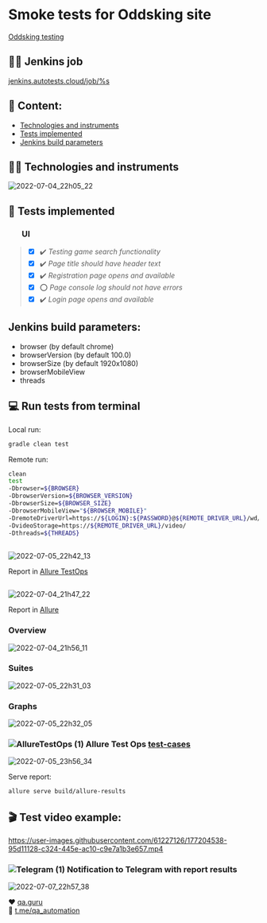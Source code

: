 # Smoke tests for Oddsking site
<a target="_blank" href="https://oddsking.com/">Oddsking testing</a>


## :mechanic: Jenkins job
<a target="_blank" href="https://jenkins.autotests.cloud/job/Oddsking%20Smoke%20Tests/">jenkins.autotests.cloud/job/%s</a>


## :blue_book: Content:

- [ Technologies and instruments](Technologies-and-instruments)
- [Tests implemented](Tests-implemented)
- [Jenkins build parameters](Jenkins-build-parameters)

                                                               
## :technologist: Technologies and instruments
![2022-07-04_22h05_22](https://user-images.githubusercontent.com/61227126/177201975-cc177a1e-8876-46c8-9113-a67d08583a55.png)

## :bookmark_tabs: Tests implemented

### &nbsp;&nbsp;&nbsp;&nbsp;&nbsp;&nbsp; UI

> - [x] :heavy_check_mark: *Testing game search functionality*
> - [x] :heavy_check_mark: *Page title should have header text*
> - [x] :heavy_check_mark: *Registration page opens and available*
> - [x] :o: *Page console log should not have errors*
> - [x] :heavy_check_mark: *Login page opens and available*

## Jenkins build parameters:

- browser (by default chrome)
- browserVersion (by default 100.0)
- browserSize (by default 1920x1080)
- browserMobileView
- threads


## :computer: Run tests from terminal

Local run:
```bash
gradle clean test
```

Remote run:
```bash
clean
test
-Dbrowser=${BROWSER}
-DbrowserVersion=${BROWSER_VERSION}
-DbrowserSize=${BROWSER_SIZE}
-DbrowserMobileView="${BROWSER_MOBILE}"
-DremoteDriverUrl=https://${LOGIN}:${PASSWORD}@${REMOTE_DRIVER_URL}/wd/hub/
-DvideoStorage=https://${REMOTE_DRIVER_URL}/video/
-Dthreads=${THREADS}
```

##
![2022-07-05_22h42_13](https://user-images.githubusercontent.com/61227126/177394268-bb8a67bb-2b2d-47d4-98ee-6af08382b916.png)
<p></a> Report in <a target="_blank" href="https://allure.autotests.cloud/project/1431/dashboards">Allure TestOps</a><p>
 
##
![2022-07-04_21h47_22](https://user-images.githubusercontent.com/61227126/177201173-0ab4817f-3071-4ee5-8c35-87d7bc68c080.png)
<p></a> Report in <a target="_blank" href="https://jenkins.autotests.cloud/job/Oddsking%20Smoke%20Tests/8/allure/">Allure</a><p>

### Overview
![2022-07-04_21h56_11](https://user-images.githubusercontent.com/61227126/177201140-a119ff0a-a4eb-4efd-801f-e29c8048eaac.png)

### Suites
![2022-07-05_22h31_03](https://user-images.githubusercontent.com/61227126/177392676-2293aafa-fdc2-4feb-837c-c4ba40591ddc.png)

### Graphs
![2022-07-05_22h32_05](https://user-images.githubusercontent.com/61227126/177392923-d6df4df8-e58a-46c4-8d1b-7391bfc9b46c.png)
  
### ![AllureTestOps (1)](https://user-images.githubusercontent.com/61227126/177992986-b5498dfb-8e67-4e40-a355-afb590f616a8.png) Allure Test Ops [test-cases](https://allure.autotests.cloud/project/1431/test-cases/10912?treeId=0)
![2022-07-05_23h56_34](https://user-images.githubusercontent.com/61227126/177406019-3308e5cd-66f0-4e9c-9c87-62813cfc5edd.png)

Serve report:
```bash
allure serve build/allure-results
```

## :clapper: Test video example:
https://user-images.githubusercontent.com/61227126/177204538-95d11128-c324-445e-ac10-c9e7a1b3e657.mp4


### ![Telegram (1)](https://user-images.githubusercontent.com/61227126/177992751-b5d98d08-29ee-4f20-98ff-8cbacdba530c.png) Notification to Telegram with report results 
![2022-07-07_22h57_38](https://user-images.githubusercontent.com/61227126/177851117-4c09deb4-6cef-48f6-bc07-934f27adb39c.png)

  
:heart: <a target="_blank" href="https://qa.guru">qa.guru</a><br/>
:blue_heart: <a target="_blank" href="https://t.me/qa_automation">t.me/qa_automation</a>
